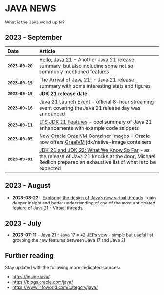 # JAVA NEWS
What is the Java world up to?

## 2023 - September

| Date&nbsp;&nbsp;&nbsp;&nbsp;&nbsp;&nbsp;&nbsp;&nbsp;&nbsp;&nbsp;&nbsp;&nbsp; | Article |
| --- | :--  |
| **`2023-09-20`**  | [Hello, Java 21](https://spring.io/blog/2023/09/20/hello-java-21) - Another Java 21 release summary, but also including some not so commonly mentioned features |
| **`2023-09-19`**  | [The Arrival of Java 21!](https://inside.java/2023/09/19/the-arrival-of-java-21/) - Java 21 release summary with some interesting stats and figures |
| **`2023-09-19`**  | **JDK 21 release date**  |
| **`2023-09-16`**  | [Java 21 Launch Event](https://dev.java/community/java-21-launch/) - official 8-hour streaming event covering the Java 21 release day was announced |
| **`2023-09-11`**  | [LTS JDK 21 Features](https://dzone.com/articles/lts-jdk-21-features) - cool summary of Java 21 enhancements with example code snippets |
| **`2023-09-05`**  | [New Oracle GraalVM Container Images](https://blogs.oracle.com/java/post/new-oracle-graalvm-container-images) - Oracle now offers [GraalVM](https://www.graalvm.org/) jdk/native-image containers |
| **`2023-09-01`**  | [JDK 21 and JDK 22: What We Know So Far](https://www.infoq.com/news/2023/09/java-21-so-far/) - as the release of Java 21 knocks at the door, Michael Redlich prepared an exhaustive list of what is to be expected |

## 2023 - August

- **2023-08-22** - [Exploring the design of Java’s new virtual threads](https://blogs.oracle.com/javamagazine/post/java-virtual-threads) - gain deeper insight and better understanding of one of the most anticipated feature of Java 21 - Virtual threads.

## 2023 - July

- **2023-07-11** - [Java 21 - Java 17 = 42 JEPs view](https://dev.to/pfilaretov42/java-21-java-17-42-jeps-view-ckk) - simple but useful list grouping the new features between Java 17 and Java 21

## Further reading
Stay updated with the following more dedicated sources:
- https://inside.java/
- https://blogs.oracle.com/java/
- https://www.infoworld.com/category/java/

